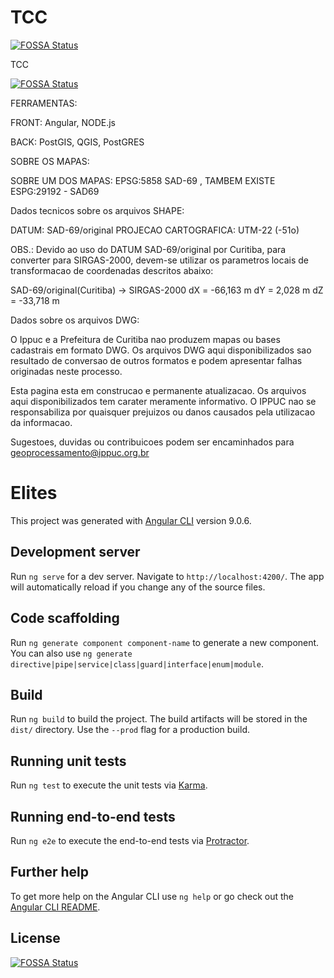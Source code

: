 # TCC
[![FOSSA Status](https://app.fossa.com/api/projects/git%2Bgithub.com%2FmatheuscruzUTFPR%2Fsimelites-client.svg?type=shield)](https://app.fossa.com/projects/git%2Bgithub.com%2FmatheuscruzUTFPR%2Fsimelites-client?ref=badge_shield)


TCC

[![FOSSA Status](https://app.fossa.com/api/projects/git%2Bgithub.com%2FmatheuscruzUTFPR%2Fsimelites-client.svg?type=shield)](https://app.fossa.com/projects/git%2Bgithub.com%2FmatheuscruzUTFPR%2Fsimelites-client?ref=badge_shield)

FERRAMENTAS:

FRONT: Angular, NODE.js

BACK: PostGIS, QGIS, PostGRES


SOBRE OS MAPAS:

SOBRE UM DOS MAPAS: EPSG:5858 SAD-69 , TAMBEM EXISTE ESPG:29192 - SAD69

Dados tecnicos sobre os arquivos SHAPE:

DATUM: SAD-69/original
PROJECAO CARTOGRAFICA: UTM-22 (-51o)

OBS.: Devido ao uso do DATUM SAD-69/original por Curitiba,
para converter para SIRGAS-2000, devem-se utilizar os parametros
locais de transformacao de coordenadas descritos abaixo:

SAD-69/original(Curitiba) -> SIRGAS-2000
dX = -66,163 m
dY = 2,028 m
dZ = -33,718 m

Dados sobre os arquivos DWG:

O Ippuc e a Prefeitura de Curitiba nao produzem mapas ou bases cadastrais em formato DWG. Os arquivos DWG aqui disponibilizados sao
resultado de conversao de outros formatos e podem apresentar falhas originadas neste processo.

Esta pagina esta em construcao e permanente atualizacao.
Os arquivos aqui disponibilizados tem carater meramente informativo.
O IPPUC nao se responsabiliza por quaisquer prejuizos ou danos causados pela utilizacao da informacao.

Sugestoes, duvidas ou contribuicoes podem ser encaminhados para geoprocessamento@ippuc.org.br

# Elites

This project was generated with [Angular CLI](https://github.com/angular/angular-cli) version 9.0.6.

## Development server

Run `ng serve` for a dev server. Navigate to `http://localhost:4200/`. The app will automatically reload if you change any of the source files.

## Code scaffolding

Run `ng generate component component-name` to generate a new component. You can also use `ng generate directive|pipe|service|class|guard|interface|enum|module`.

## Build

Run `ng build` to build the project. The build artifacts will be stored in the `dist/` directory. Use the `--prod` flag for a production build.

## Running unit tests

Run `ng test` to execute the unit tests via [Karma](https://karma-runner.github.io).

## Running end-to-end tests

Run `ng e2e` to execute the end-to-end tests via [Protractor](http://www.protractortest.org/).

## Further help

To get more help on the Angular CLI use `ng help` or go check out the [Angular CLI README](https://github.com/angular/angular-cli/blob/master/README.md).


## License
[![FOSSA Status](https://app.fossa.com/api/projects/git%2Bgithub.com%2FmatheuscruzUTFPR%2Fsimelites-client.svg?type=large)](https://app.fossa.com/projects/git%2Bgithub.com%2FmatheuscruzUTFPR%2Fsimelites-client?ref=badge_large)